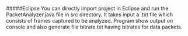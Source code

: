 #####Eclipse
You can directly import project in Eclipse and run the PacketAnalyzer.java file in src directory. It takes input a .txt file which consists of frames captured to be analyzed. Program show output on console and also generate file bitrate.txt having bitrates for data packets.
